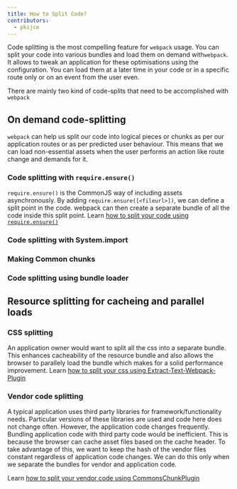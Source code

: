 ```yaml
---
title: How to Split Code?
contributors:
  - pksjce
---
```


Code splitting is the most compelling feature for  `webpack` usage. You can split your code into various bundles and load them on demand with`webpack`. It allows to tweak an application for these optimisations using the configuration.
You can load them at a later time in your code or in a specific route only or on an event from the user even.

There are mainly two kind of code-splits that need to be accomplished with `webpack`

## On demand code-splitting

`webpack` can help us split our code into logical pieces or chunks as per our application routes or as per predicted user behaviour. This means that we can load non-essential assets when the user performs an action like route change and demands for it.

### Code splitting with `require.ensure()`

`require.ensure()` is the CommonJS way of including assets asynchronously. By adding `require.ensure([<fileurl>])`, we can define a split point in the code. webpack can then create a separate bundle of all the code inside this split point.
Learn [how to split your code using `require.ensure()`](/how-to/code-splitting/splitting-require)
### Code splitting with System.import
### Making Common chunks
### Code splitting using bundle loader

## Resource splitting for cacheing and parallel loads

### CSS splitting

An application owner would want to split all the css into a separate bundle. This enhances cacheability of the resource bundle and also allows the browser to parallely load the bundle which makes for a solid performance improvement.
Learn [how to split your css using Extract-Text-Webpack-Plugin](/how-to/code-splitting/splitting-css)

### Vendor code splitting

A typical application uses third party libraries for framework/functionality needs. Particular versions of these libraries are used and code here does not change often. However, the application code changes frequently. Bundling application code with third party code would be inefficient. This is because the browser can cache asset files based on the cache header. To take advantage of this, we want to keep the hash of the vendor files constant regardless of application code changes. We can do this only when we separate the bundles for vendor and application code.

Learn [how to split your vendor code using CommonsChunkPlugin](/how-to/code-splitting/splitting-vendor)

